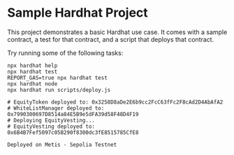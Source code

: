 # Sample Hardhat Project

This project demonstrates a basic Hardhat use case. It comes with a sample contract, a test for that contract, and a script that deploys that contract.

Try running some of the following tasks:

```shell
npx hardhat help
npx hardhat test
REPORT_GAS=true npx hardhat test
npx hardhat node
npx hardhat run scripts/deploy.js
```

```
# EquityToken deployed to: 0x3258D8aDe2E6b9cc2FcC63fFc2F8cAd2D4AbAfA2
# WhiteListManager deployed to: 0x7990300697D8514a84E5B9e5dFA39d58F48D4F19
# Deploying EquityVesting...
# EquityVesting deployed to: 0x6B4B7Fef5097c05B290f8300dc3fE8515785CfE8

Deployed on Metis - Sepolia Testnet
```
```